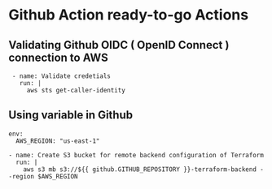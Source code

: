 # Github Action ready-to-go Actions

## Validating Github OIDC ( OpenID Connect ) connection to AWS
```
 - name: Validate credetials
   run: |
     aws sts get-caller-identity
```

## Using variable in Github

```
env:
  AWS_REGION: "us-east-1"

- name: Create S3 bucket for remote backend configuration of Terraform
  run: |
    aws s3 mb s3://${{ github.GITHUB_REPOSITORY }}-terraform-backend --region $AWS_REGION
```
